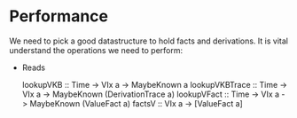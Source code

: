 # Performance

We need to pick a good datastructure to hold facts and derivations. It is vital
understand the operations we need to perform:

* Reads

    lookupVKB
        :: Time -> VIx a -> MaybeKnown a
    lookupVKBTrace
        :: Time -> VIx a -> MaybeKnown (DerivationTrace a)
    lookupVFact
        :: Time -> VIx a -> MaybeKnown (ValueFact a)
    factsV
        :: VIx a -> [ValueFact a]
